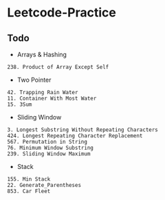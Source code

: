 # Leetcode-Practice

## Todo

- Arrays & Hashing
```
238. Product of Array Except Self
```

- Two Pointer
```
42. Trapping Rain Water
11. Container With Most Water
15. 3Sum
```

- Sliding Window
```
3. Longest Substring Without Repeating Characters
424. Longest Repeating Character Replacement
567. Permutation in String
76. Minimum Window Substring
239. Sliding Window Maximum
```

- Stack
```
155. Min Stack
22. Generate_Parentheses
853. Car Fleet
```